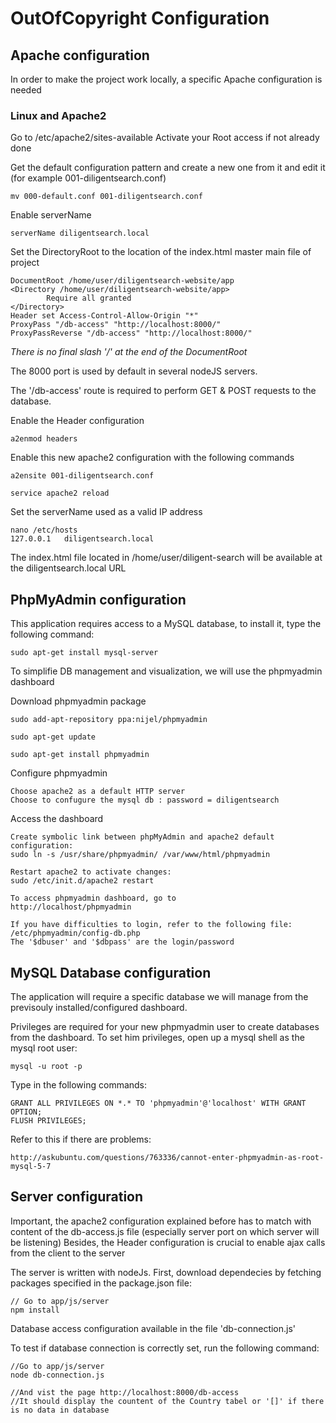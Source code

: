 OutOfCopyright Configuration
==========


## Apache configuration

In order to make the project work locally, a specific Apache configuration is needed

### Linux and Apache2

Go to /etc/apache2/sites-available
Activate your Root access if not already done



Get the default configuration pattern and create a new one from it and edit it (for example 001-diligentsearch.conf)

	mv 000-default.conf 001-diligentsearch.conf

Enable serverName 
	
	serverName diligentsearch.local

Set the DirectoryRoot to the location of the index.html master main file of project
	
	DocumentRoot /home/user/diligentsearch-website/app
	<Directory /home/user/diligentsearch-website/app>
	        Require all granted
	</Directory>
	Header set Access-Control-Allow-Origin "*"
	ProxyPass "/db-access" "http://localhost:8000/"
	ProxyPassReverse "/db-access" "http://localhost:8000/"

*There is no final slash '/' at the end of the DocumentRoot*

The 8000 port is used by default in several nodeJS servers.

The '/db-access' route is required to perform GET & POST requests to the database.

Enable the Header configuration
	
	a2enmod headers

Enable this new apache2 configuration with the following commands

	a2ensite 001-diligentsearch.conf

	service apache2 reload




Set the serverName used as a valid IP address

	nano /etc/hosts
	127.0.0.1	diligentsearch.local

The index.html file located in /home/user/diligent-search will be available at the diligentsearch.local URL



## PhpMyAdmin configuration

This application requires access to a MySQL database, to install it, type the following command:

	sudo apt-get install mysql-server


To simplifie DB management and visualization, we will use the phpmyadmin dashboard

Download phpmyadmin package

	sudo add-apt-repository ppa:nijel/phpmyadmin

	sudo apt-get update

	sudo apt-get install phpmyadmin

Configure phpmyadmin

	Choose apache2 as a default HTTP server
	Choose to confugure the mysql db : password = diligentsearch


Access the dashboard

	Create symbolic link between phpMyAdmin and apache2 default configuration:
	sudo ln -s /usr/share/phpmyadmin/ /var/www/html/phpmyadmin

	Restart apache2 to activate changes:
	sudo /etc/init.d/apache2 restart

	To access phpmyadmin dashboard, go to 
	http://localhost/phpmyadmin

	If you have difficulties to login, refer to the following file:
	/etc/phpmyadmin/config-db.php
	The '$dbuser' and '$dbpass' are the login/password



## MySQL Database configuration

The application will require a specific database we will manage from the previsouly installed/configured dashboard.

Privileges are required for your new phpmyadmin user to create databases from the dashboard. To set him privileges, open up a mysql shell as the mysql root user: 

	mysql -u root -p

Type in the following commands:

	GRANT ALL PRIVILEGES ON *.* TO 'phpmyadmin'@'localhost' WITH GRANT OPTION;
	FLUSH PRIVILEGES;
	
Refer to this if there are problems:

	http://askubuntu.com/questions/763336/cannot-enter-phpmyadmin-as-root-mysql-5-7




## Server configuration

Important, the apache2 configuration explained before has to match with content of the db-access.js file (especially server port on which server will be listening)
Besides, the Header configuration is crucial to enable ajax calls from the client to the server

The server is written with nodeJs. First, download dependecies by fetching packages specified in the package.json file:

	// Go to app/js/server
	npm install

Database access configuration available in the file 'db-connection.js'

To test if database connection is correctly set, run the following command:

	//Go to app/js/server
	node db-connection.js

	//And vist the page http://localhost:8000/db-access
	//It should display the countent of the Country tabel or '[]' if there is no data in database
